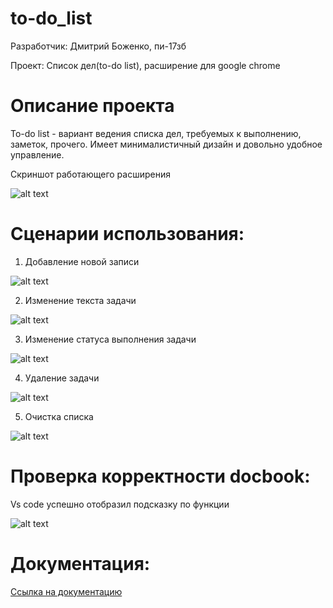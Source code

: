 # to-do_list

Разработчик: Дмитрий Боженко, пи-17зб

Проект: Список дел(to-do list), расширение для google chrome

# Описание проекта

To-do list - вариант ведения списка дел, требуемых к выполнению, заметок, прочего. Имеет минималистичный дизайн и довольно удобное управление.

Скриншот работающего расширения

![alt text](../../build/images/screen_1.png)

# Сценарии использования:

1. Добавление новой записи

![alt text](../../build/images/sc1.jpg)

2. Изменение текста задачи

![alt text](../../build/images/sc2.jpg)

3. Изменение статуса выполнения задачи

![alt text](../../build/images/sc3.jpg)

4. Удаление задачи

![alt text](../../build/images/sc4.jpg)

5. Очистка списка

![alt text](../../build/images/sc5.jpg)


# Проверка корректности docbook:

Vs code успешно отобразил подсказку по функции

![alt text](../../build/images/correct.jpg)


# Документация:

[Ссылка на документацию](../../docs/gen/global.html)
